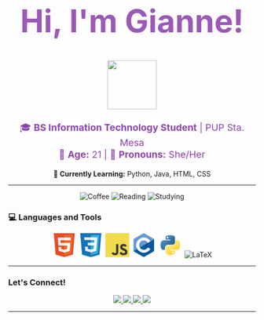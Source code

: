 <h1 align="center" style="font-size: 4rem; color: #9b59b6;"> Hi, I'm Gianne!</h1>

<p align="center">
  <img src="https://media3.giphy.com/media/v1.Y2lkPTc5MGI3NjExNWRmMWd3ZXQ5cGM0aHoyNXFsYm01eTI4YzVyM2JsbnVqNHFmdmwzMSZlcD12MV9pbnRlcm5hbF9naWZfYnlfaWQmY3Q9Zw/srV1G3EnqSLtL11Nsx/giphy.gif" width="100" height="100"/>
</p>

<p align="center" style="font-size: 1.2rem; color: #8e44ad;">
  🎓 <strong>BS Information Technology Student</strong> | PUP Sta. Mesa <br>
  🔢 <strong>Age:</strong> 21 | 🌸 <strong>Pronouns:</strong> She/Her
</p>

<p align="center">
  🌱 <strong>Currently Learning:</strong> Python, Java, HTML, CSS
</p>

---

<p align="center">
  <img src="https://media0.giphy.com/media/v1.Y2lkPTc5MGI3NjExdjNpNmRheW5zbmt0dDN2MTZjanlpczRjYzlyZHRwNWRlbGhzbTJwcCZlcD12MV9pbnRlcm5hbF9naWZfYnlfaWQmY3Q9Zw/sJKsXTsaDaR8CgypKu/giphy.gif" alt="Coffee" width="150" height="150"/>
  <img src="https://media4.giphy.com/media/v1.Y2lkPTc5MGI3NjExZDhlN2tkNXZsN3o1Yjl4N2xicnV0MWZ3YnB1bWwyYjFwZnR6M3puaiZlcD12MV9pbnRlcm5hbF9naWZfYnlfaWQmY3Q9Zw/xUA7b2OfgTuVzqpVXq/giphy.gif" alt="Reading" width="150" height="150"/>
  <img src="https://media4.giphy.com/media/v1.Y2lkPTc5MGI3NjExOHNqODBoNmticjg1NDJwNWM1cXB6bzBkbWR1aTB3dml5NnJkd25zbyZlcD12MV9pbnRlcm5hbF9naWZfYnlfaWQmY3Q9Zw/WRRL1EKo9rNe12S4zh/giphy.gif" alt="Studying" width="150" height="150"/>
</p>


### 💻 Languages and Tools

<p align="center">
    <img src="https://raw.githubusercontent.com/devicons/devicon/master/icons/html5/html5-original.svg" alt="HTML5" width="50" height="50"/>
    <img src="https://raw.githubusercontent.com/devicons/devicon/master/icons/css3/css3-original.svg" alt="CSS3" width="50" height="50"/>
    <img src="https://raw.githubusercontent.com/devicons/devicon/master/icons/javascript/javascript-original.svg" alt="JavaScript" width="50" height="50"/>
    <img src="https://raw.githubusercontent.com/devicons/devicon/master/icons/c/c-original.svg" alt="C" width="50" height="50"/>
    <img src="https://raw.githubusercontent.com/devicons/devicon/master/icons/python/python-original.svg" alt="Python" width="50" height="50"/>
    <img src="https://cdn.jsdelivr.net/gh/devicons/devicon/icons/latex/latex-original.svg" alt="LaTeX" width="50" height="50"/>
</p>



---

### Let's Connect!
<p align="center">
  <a href="https://www.linkedin.com/in/gianne-dasco/" target="_blank">
    <img src="https://img.shields.io/badge/LinkedIn-9b59b6?style=for-the-badge&logo=linkedin&logoColor=white" />
  </a>
  <a href="https://www.facebook.com/GigiDasco20" target="_blank">
    <img src="https://img.shields.io/badge/Facebook-8e44ad?style=for-the-badge&logo=facebook&logoColor=white" />
  </a>
  <a href="https://www.tiktok.com/@crizzleeeedsc?_t=ZS-8ts4hnZvVpf&_r=1" target="_blank">
    <img src="https://img.shields.io/badge/TikTok-9b59b6?style=for-the-badge&logo=tiktok&logoColor=white" />
  </a>
  <a href="https://www.instagram.com/crizzledsc?igsh=aXl6OWxycGttOGQy" target="_blank">
    <img src="https://img.shields.io/badge/Instagram-8e44ad?style=for-the-badge&logo=instagram&logoColor=white" />
  </a>
</p>

---

